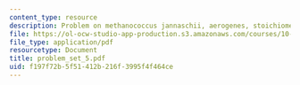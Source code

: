 ```yaml
---
content_type: resource
description: Problem on methanococcus jannaschii, aerogenes, stoichiometric equation.
file: https://ol-ocw-studio-app-production.s3.amazonaws.com/courses/10-442-biochemical-engineering-spring-2005/f197f72b5f51412b216f3995f4f464ce_problem_set_5.pdf
file_type: application/pdf
resourcetype: Document
title: problem_set_5.pdf
uid: f197f72b-5f51-412b-216f-3995f4f464ce
---
```

